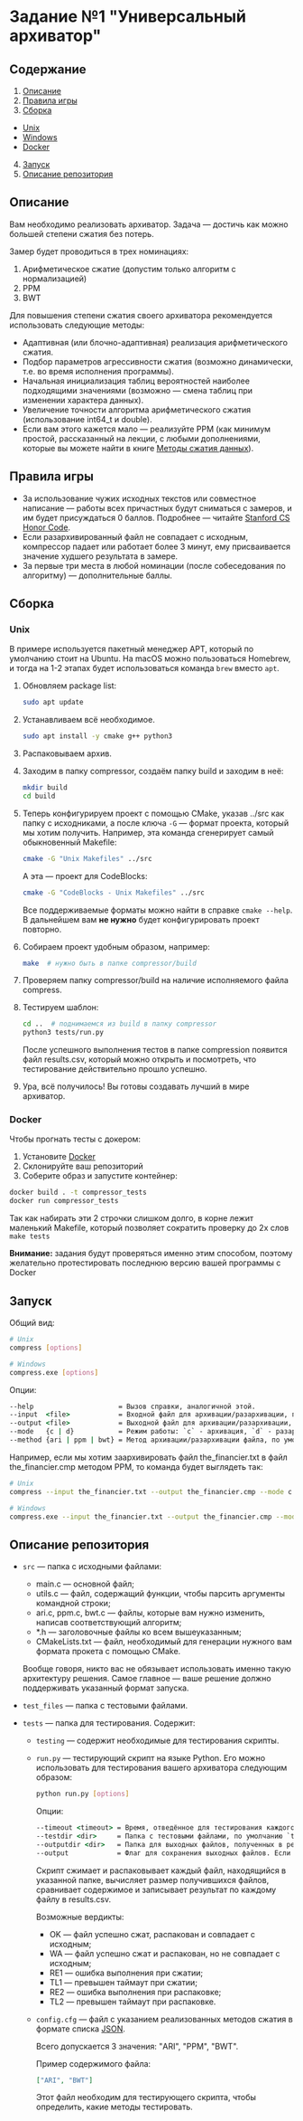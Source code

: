 # Задание №1 **"Универсальный архиватор"**

## Содержание
1. [Описание](#Описание)
2. [Правила игры](#Правила-игры)
3. [Сборка](#Сборка)
  * [Unix](#unix)
  * [Windows](#windows)
  * [Docker](#docker)
4. [Запуск](#Запуск)
5. [Описание репозитория](#Описание-репозитория)

## Описание
Вам необходимо реализовать архиватор.
Задача — достичь как можно большей степени сжатия без потерь.

Замер будет проводиться в трех номинациях:
1. Арифметическое сжатие (допустим только алгоритм с нормализацией)
2. PPM
3. BWT

Для повышения степени сжатия своего архиватора рекомендуется использовать следующие методы:
* Адаптивная (или блочно-адаптивная) реализация арифметического сжатия.
* Подбор параметров агрессивности сжатия (возможно динамически, т.е. во время
  исполнения программы).
* Начальная инициализация таблиц вероятностей наиболее подходящими значениями 
  (возможно — смена таблиц при изменении характера данных).
* Увеличение точности алгоритма арифметического сжатия
  (использование int64_t и double).
* Если вам этого кажется мало — реализуйте PPM (как минимум простой,
  рассказанный на лекции, с любыми дополнениями, которые вы можете найти
  в книге [Методы сжатия данных](http://compression.ru/book/pdf/compression_methods_part1_2-4.pdf)).

## Правила игры
* За использование чужих исходных текстов или совместное написание — 
  работы всех причастных будут сниматься с замеров, и им будет присуждаться 0 баллов.
  Подробнее — читайте [Stanford CS Honor Code](http://csmajor.stanford.edu/HonorCode.shtml).
* Если разархивированный файл не совпадает с исходным,
  компрессор падает или работает более 3 минут,
  ему присваивается значение худшего результата в замере.
* За первые три места в любой номинации (после собеседования по алгоритму)
  — дополнительные баллы.

## Сборка
### **Unix**
В примере используется пакетный менеджер APT, который по умолчанию стоит 
на Ubuntu. На macOS можно пользоваться Homebrew, и тогда на 1-2 этапах будет 
использоваться команда `brew` вместо `apt`.

1. Обновляем package list:

    ```sh
    sudo apt update
    ```
    
2. Устанавливаем всё необходимое.

    ```sh
    sudo apt install -y cmake g++ python3
    ```
    
3. Распаковываем архив.
    
4. Заходим в папку compressor, создаём папку build и заходим в неё:

    ```sh
    mkdir build
    cd build

    ```

5. Теперь конфигурируем проект с помощью CMake, указав ../src как папку
    с исходниками, а после ключа `-G` — формат проекта, который мы хотим получить.
    Например, эта команда сгенерирует самый обыкновенный Makefile:

    ```sh
    cmake -G "Unix Makefiles" ../src
    ```
    
    А эта — проект для CodeBlocks:
    
    ```sh
    cmake -G "CodeBlocks - Unix Makefiles" ../src
    ```
    
    Все поддерживаемые форматы можно найти в справке `cmake --help`.
    В дальнейшем вам **не нужно** будет конфигурировать проект повторно.
    
6. Собираем проект удобным образом, например:

    ```sh
    make  # нужно быть в папке compressor/build
    ```
    
7. Проверяем папку compressor/build на наличие исполняемого файла
   compress.
8. Тестируем шаблон:

    ```sh
    cd ..  # поднимаемся из build в папку compressor
    python3 tests/run.py
    ```
    
    После успешного выполнения тестов в папке compression появится файл
    results.csv, который можно открыть и посмотреть, что тестирование
    действительно прошло успешно.
9. Ура, всё получилось! Вы готовы создавать лучший в мире архиватор.
    
    
### **Docker**
Чтобы прогнать тесты с докером: 
1. Установите [Docker](https://docker.com)
2. Склонируйте ваш репозиторий
3. Соберите образ и запустите контейнер:

```bash
docker build . -t compressor_tests
docker run compressor_tests
```

Так как набирать эти 2 строчки слишком долго, в корне лежит маленький Makefile,
который позволяет сократить проверку до 2х слов `make tests`
  
**Внимание:** задания будут проверяться именно этим способом, поэтому 
желательно протестировать последнюю версию вашей программы с Docker


## Запуск
Общий вид:

```sh
# Unix
compress [options]
```

```sh
# Windows
compress.exe [options]
```

Опции:

```cmd
--help                     = Вызов справки, аналогичной этой.
--input  <file>            = Входной файл для архивации/разархивации, по умолчанию `input.txt`.
--output <file>            = Выходной файл для архивации/разархивации, по умолчанию `output.txt`.
--mode   {c | d}           = Режим работы: `c` - архивация, `d` - разархивация; по умолчанию `c`.
--method {ari | ppm | bwt} = Метод архивации/разархивации файла, по умолчанию `ari`.
```

Например, если мы хотим заархивировать файл the_financier.txt в файл
the_financier.cmp методом PPM, то команда будет выглядеть так:

```sh
# Unix
compress --input the_financier.txt --output the_financier.cmp --mode c --method ppm
```

```sh
# Windows
compress.exe --input the_financier.txt --output the_financier.cmp --mode c --method ppm
```

## Описание репозитория
* `src` — папка с исходными файлами:
    * main.c — основной файл;
    * utils.c — файл, содержащий функции, чтобы парсить аргументы командной строки;
    * ari.c, ppm.c, bwt.c — файлы, которые вам нужно изменить, написав
    соответствующий алгоритм;
    * *.h — заголовочные файлы ко всем вышеуказанным;
    * CMakeLists.txt — файл, необходимый для генерации нужного вам формата
    прокета с помощью CMake.

    Вообще говоря, никто вас не обязывает использовать именно такую архитектуру
    решения. Самое главное — ваше решение должно поддерживать указанный формат
    запуска.

* `test_files` — папка с тестовыми файлами.
        
* `tests` — папка для тестирования. Содержит:
        
    * `testing` — содержит необходимые для тестирования скрипты. 
    
    * `run.py` — тестирующий скрипт на языке Python. 
        Его можно использовать для тестирования вашего архиватора следующим образом:
        
        ```sh
        python run.py [options]
        ```
        
        Опции:
        
        ```cmd
        --timeout <timeout> = Время, отведённое для тестирования каждого файла, по умолчанию 180с.
        --testdir <dir>     = Папка с тестовыми файлами, по умолчанию `test_files`.
        --outputdir <dir>   = Папка для выходных файлов, полученных в результате работы архиватора.
        --output            = Флаг для сохранения выходных файлов. Если папка не указана с помощью ключа --outputdir, то папка по умолчанию — `output`.
        ```
        
        Скрипт сжимает и распаковывает каждый файл, находящийся в указанной папке,
        вычисляет размер получившихся файлов, сравнивает содержимое и записывает
        результат по каждому файлу в results.csv.
        
        Возможные вердикты:
        * OK — файл успешно сжат, распакован и совпадает с исходным;
        * WA — файл успешно сжат и распакован, но не совпадает с исходным;
        * RE1 — ошибка выполнения при сжатии;
        * TL1 — превышен таймаут при сжатии;
        * RE2 — ошибка выполнения при распаковке;
        * TL2 — превышен таймаут при распаковке.
    
    * `config.cfg` — файл с указанием реализованных методов сжатия в формате списка 
        [JSON](http://www.json.org/).
        
        Всего допускается 3 значения: "ARI", "PPM", "BWT".
        
        Пример содержимого файла:
        
        ```json
        ["ARI", "BWT"]
        ```
        
        Этот файл необходим для тестирующего скрипта, чтобы определить,
        какие методы тестировать.

